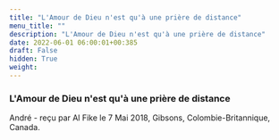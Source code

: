 ```yaml
---
title: "L'Amour de Dieu n'est qu'à une prière de distance"
menu_title: ""
description: "L'Amour de Dieu n'est qu'à une prière de distance"
date: 2022-06-01 06:00:01+00:385
draft: False
hidden: True
weight:
---
```

### L'Amour de Dieu n'est qu'à une prière de distance

André - reçu par Al Fike le 7 Mai 2018, Gibsons, Colombie-Britannique, Canada.



